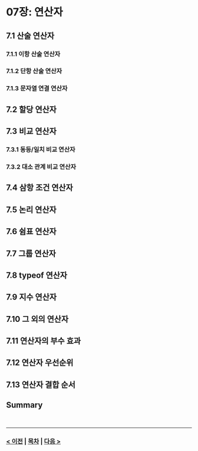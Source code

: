 # 07장: 연산자

## 7.1 산술 연산자
### 7.1.1 이항 산술 연산자
### 7.1.2 단항 산술 연산자
### 7.1.3 문자열 연결 연산자
## 7.2 할당 연산자
## 7.3 비교 연산자
### 7.3.1 동등/일치 비교 연산자
### 7.3.2 대소 관계 비교 연산자
## 7.4 삼항 조건 연산자
## 7.5 논리 연산자
## 7.6 쉼표 연산자
## 7.7 그룹 연산자
## 7.8 typeof 연산자
## 7.9 지수 연산자
## 7.10 그 외의 연산자
## 7.11 연산자의 부수 효과
## 7.12 연산자 우선순위
## 7.13 연산자 결합 순서
## Summary

<br>

-----
### [< 이전](Chapter6.md) | [목차](../README.md) | [다음 >](Chapter8.md)